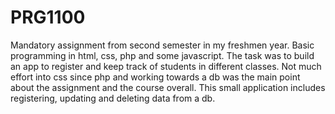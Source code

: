 # PRG1100
Mandatory assignment from second semester in my freshmen year. 
Basic programming in html, css, php and some javascript. The task was to build an app to register and keep track of students in different classes. 
Not much effort into css since php and working towards a db was the main point about the assignment and the course overall.
This small application includes registering, updating and deleting data from a db. 




